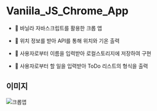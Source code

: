 # Vaniila_JS_Chrome_App

* 💎 바닐라 자바스크립트를 활용한 크롭 앱 

* 💎 위치 정보를 받아 API를 통해 위치와 기온 출력

* 💎 사용자로부터 이름을 입력받아 로컬스토리지에 저장하여 구현

* 💎 사용자로부터 할 일을 입력받아 ToDo 리스트의 형식을 출력


## 이미지
![크롭앱](https://user-images.githubusercontent.com/77922432/171271130-ec7d9ca1-9f1f-4287-81fa-9136f7e501a1.jpg)
